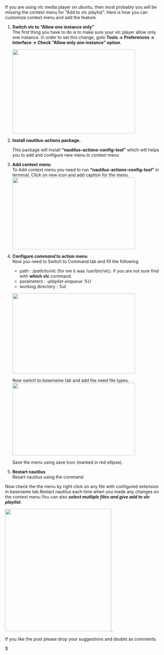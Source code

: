 If you are using vlc media player on ubuntu, then most probably you will be missing the context menu for “Add to vlc playlist”. Here is how you can customize context menu and add the feature.

1.  **Switch vlc to “Allow one instance only”**  
    The first thing you have to do is to make sure your vlc player allow only one instance. In order to set this change, goto **Tools -&gt; Preferences -&gt; Interface -&gt; Check “Allow only one instance” option**.

    [<img src="http://1.bp.blogspot.com/-dnzUUeCrQJI/TrwVDMkOgII/AAAAAAAABqU/CtgdkH_NPDk/s400/Screenshot-5.png" width="400" height="275" />](http://1.bp.blogspot.com/-dnzUUeCrQJI/TrwVDMkOgII/AAAAAAAABqU/CtgdkH_NPDk/s1600/Screenshot-5.png)

2.  **Install nautilus-actions package.**

    This package will install **“nautilus-actions-config-tool”** which will helps you to add and configure new menu in context menu

3.  **Add context menu**  
    To Add context menu you need to run **“nautilus-actions-config-tool”** in terminal. Click on new icon and add caption for the menu. [<img src="http://1.bp.blogspot.com/-vsM90GHZ3oM/TrwdZpR3API/AAAAAAAABqc/RFZabExVUBk/s400/Screenshot-7.png" width="400" height="235" />](http://1.bp.blogspot.com/-vsM90GHZ3oM/TrwdZpR3API/AAAAAAAABqc/RFZabExVUBk/s1600/Screenshot-7.png)

4.  **Configure *command* to action menu**  
    Now you need to Switch to Command tab and fill the following.

    -   path : */path/to/vlc* (for me it was /usr/bin/vlc). if you are not sure find with **which vlc** command.
    -   parameters : *–playlist-enqueue %U*
    -   working directory : *%d*

    [<img src="http://3.bp.blogspot.com/-XIvf4eooyQg/TsLGluOkd0I/AAAAAAAABrQ/l5DNGewbYMQ/s400/Screenshot-11.png" width="400" height="262" />](http://3.bp.blogspot.com/-XIvf4eooyQg/TsLGluOkd0I/AAAAAAAABrQ/l5DNGewbYMQ/s1600/Screenshot-11.png)

    Now switch to *basename* tab and add the need file types.  
    [<img src="http://2.bp.blogspot.com/-Ihz8ZOO-rlg/TrwmAoFNUPI/AAAAAAAABq0/sE87c64h0dI/s400/Screenshot-9.png" width="400" height="237" />](http://2.bp.blogspot.com/-Ihz8ZOO-rlg/TrwmAoFNUPI/AAAAAAAABq0/sE87c64h0dI/s1600/Screenshot-9.png)

    Save the menu using save Icon (marked in red ellipse).

5.  **Restart nautilus**  
    Resart nautilus using the command

Now check the the menu by right click on any file with configured extension in basename tab.Restart nautilus each time when you made any changes on the context menu.You can also ***select multiple files and give add to vlc playlist***.

[<img src="http://1.bp.blogspot.com/-1OM4dihxiOU/TrwqQCYGBCI/AAAAAAAABrA/i9czNGFviXY/s400/Screenshot-10.png" width="347" height="400" /> ](http://1.bp.blogspot.com/-1OM4dihxiOU/TrwqQCYGBCI/AAAAAAAABrA/i9czNGFviXY/s1600/Screenshot-10.png)

If you like the post please drop your suggestions and doubts as comments.

$
